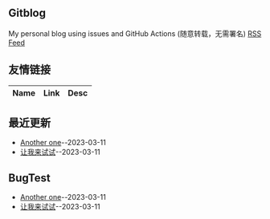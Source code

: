 ## Gitblog
My personal blog using issues and GitHub Actions (随意转载，无需署名)
[RSS Feed](https://raw.githubusercontent.com/shu1ong/gitblog/master/feed.xml)
## 友情链接
| Name | Link | Desc | 
 | ---- | ---- | ---- |
## 最近更新
- [Another one](https://github.com/shu1ong/gitblog/issues/2)--2023-03-11
- [让我来试试](https://github.com/shu1ong/gitblog/issues/1)--2023-03-11
## BugTest
- [Another one](https://github.com/shu1ong/gitblog/issues/2)--2023-03-11
- [让我来试试](https://github.com/shu1ong/gitblog/issues/1)--2023-03-11
